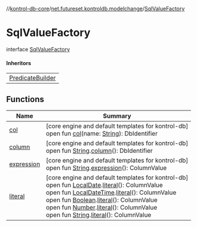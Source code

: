 //[kontrol-db-core](../../../index.md)/[net.futureset.kontroldb.modelchange](../index.md)/[SqlValueFactory](index.md)

# SqlValueFactory

interface [SqlValueFactory](index.md)

#### Inheritors

| |
|---|
| [PredicateBuilder](../-predicate-builder/index.md) |

## Functions

| Name | Summary |
|---|---|
| [col](col.md) | [core engine and default templates for kontrol-db]<br>open fun [col](col.md)(name: [String](https://kotlinlang.org/api/latest/jvm/stdlib/kotlin/-string/index.html)): DbIdentifier |
| [column](column.md) | [core engine and default templates for kontrol-db]<br>open fun [String](https://kotlinlang.org/api/latest/jvm/stdlib/kotlin/-string/index.html).[column](column.md)(): DbIdentifier |
| [expression](expression.md) | [core engine and default templates for kontrol-db]<br>open fun [String](https://kotlinlang.org/api/latest/jvm/stdlib/kotlin/-string/index.html).[expression](expression.md)(): ColumnValue |
| [literal](literal.md) | [core engine and default templates for kontrol-db]<br>open fun [LocalDate](https://docs.oracle.com/javase/8/docs/api/java/time/LocalDate.html).[literal](literal.md)(): ColumnValue<br>open fun [LocalDateTime](https://docs.oracle.com/javase/8/docs/api/java/time/LocalDateTime.html).[literal](literal.md)(): ColumnValue<br>open fun [Boolean](https://kotlinlang.org/api/latest/jvm/stdlib/kotlin/-boolean/index.html).[literal](literal.md)(): ColumnValue<br>open fun [Number](https://kotlinlang.org/api/latest/jvm/stdlib/kotlin/-number/index.html).[literal](literal.md)(): ColumnValue<br>open fun [String](https://kotlinlang.org/api/latest/jvm/stdlib/kotlin/-string/index.html).[literal](literal.md)(): ColumnValue |
